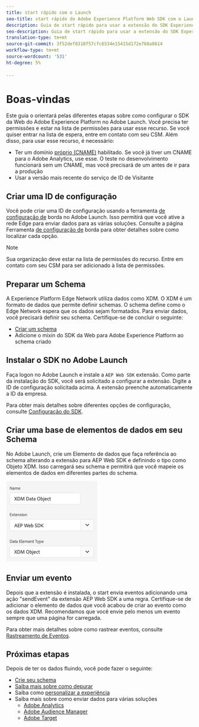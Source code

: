 ```yaml
---
title: start rápido com o Launch
seo-title: start rápido do Adobe Experience Platform Web SDK com o Launch
description: Guia de start rápido para usar a extensão do SDK Experience Platform Web para coletar dados
seo-description: Guia de start rápido para usar a extensão do SDK Experience Platform Web para coletar dados
translation-type: tm+mt
source-git-commit: 3f52def8318f57cfc6534e15415d172e768a8614
workflow-type: tm+mt
source-wordcount: '531'
ht-degree: 5%

---
```



# Boas-vindas

Este guia o orientará pelas diferentes etapas sobre como configurar o SDK da Web do Adobe Experience Platform no Adobe Launch. Você precisa ter permissões e estar na lista de permissões para usar esse recurso. Se você quiser entrar na lista de espera, entre em contato com seu CSM. Além disso, para usar esse recurso, é necessário:

- Ter um domínio [próprio (CNAME)](https://docs.adobe.com/content/help/pt-BR/core-services/interface/ec-cookies/cookies-first-party.html) habilitado. Se você já tiver um CNAME para o Adobe Analytics, use esse. O teste no desenvolvimento funcionará sem um CNAME, mas você precisará de um antes de ir para a produção
- Usar a versão mais recente do serviço de ID de Visitante

## Criar uma ID de configuração

Você pode criar uma ID de configuração usando a ferramenta [de configuração de](../fundamentals/edge-configuration.md) borda no Adobe Launch. Isso permitirá que você ative a rede Edge para enviar dados para as várias soluções. Consulte a página Ferramenta [de configuração de](../fundamentals/edge-configuration.md) borda para obter detalhes sobre como localizar cada opção.

>[!NOTE]
>
>Sua organização deve estar na lista de permissões do recurso. Entre em contato com seu CSM para ser adicionado à lista de permissões.

## Preparar um Schema

A Experience Platform Edge Network utiliza dados como XDM. O XDM é um formato de dados que permite definir schemas. O schema define como o Edge Network espera que os dados sejam formatados. Para enviar dados, você precisará definir seu schema. Certifique-se de concluir o seguinte:

- [Criar um schema](../../xdm/tutorials/create-schema-ui.md)
- Adicione o mixin do SDK da Web para Adobe Experience Platform ao schema criado

## Instalar o SDK no Adobe Launch

Faça logon no Adobe Launch e instale a `AEP Web SDK` extensão. Como parte da instalação do SDK, você será solicitado a configurar a extensão. Digite a ID de configuração solicitada acima. A extensão preenche automaticamente a ID da empresa.

Para obter mais detalhes sobre diferentes opções de configuração, consulte [Configuração do SDK](../fundamentals/configuring-the-sdk.md).

## Criar uma base de elementos de dados em seu Schema

No Adobe Launch, crie um Elemento de dados que faça referência ao schema alterando a extensão para AEP Web SDK e definindo o tipo como Objeto XDM. Isso carregará seu schema e permitirá que você mapeie os elementos de dados em diferentes partes do schema.

![Elemento de data na inicialização](../../assets/edge_data_element.png)

## Enviar um evento

Depois que a extensão é instalada, o start envia eventos adicionando uma ação &quot;sendEvent&quot; da extensão AEP Web SDK a uma regra. Certifique-se de adicionar o elemento de dados que você acabou de criar ao evento como os dados XDM. Recomendamos que você envie pelo menos um evento sempre que uma página for carregada.

Para obter mais detalhes sobre como rastrear eventos, consulte [Rastreamento de Eventos](../fundamentals/tracking-events.md).

## Próximas etapas

Depois de ter os dados fluindo, você pode fazer o seguinte:

- [Crie seu schema](https://docs.adobe.com/content/help/pt-BR/experience-platform/xdm/schema/composition.html)
- [Saiba mais sobre como depurar](../fundamentals/debugging.md)
- Saiba como [personalizar a experiência](../fundamentals/rendering-personalization-content.md)
- Saiba mais sobre como enviar dados para várias soluções
   - [Adobe Analytics](../solution-specific/analytics/analytics-overview.md)
   - [Adobe Audience Manager](../solution-specific/audience-manager/audience-manager-overview.md)
   - [Adobe Target](../solution-specific/target/target-overview.md)
